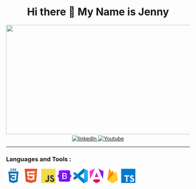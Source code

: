 <h1 align="center"> Hi there 👋 My Name is Jenny
</h1>

<div id="header" align="center">
  <img src="https://media.giphy.com/media/L1R1tvI9svkIWwpVYr/giphy.gif" width="600" height="300">
  <div id="badges">
  <a href="https://www.linkedin.com/in/jennifer-dahm-b0028a1b6/"> <img src="https://github.com/Jenanie87/Jenanie87/assets/107427021/3e76bd03-b6b4-4cef-af80-3dce113a5129"  title="My LinkedIn Profile" alt="linkedIn" width="50" height="50"/>    
  </a>
  <a href="https://www.youtube.com/channel/UCEppUc4UpJOgfSpgXcI8SOg"> <img src="https://github.com/Jenanie87/Jenanie87/assets/107427021/bacfa2f9-8c76-44a1-b4ce-487489abc89f"  title="My YouTube Channel" alt="Youtube" width="50" height="50"/>   
  </a>
  </div>
</div>



---

<h3>Languages and Tools :
</h3>

<div>
  <img src="https://github.com/devicons/devicon/blob/master/icons/css3/css3-plain-wordmark.svg"  title="CSS3" alt="CSS" width="40" height="40"/>&nbsp;
  <img src="https://github.com/devicons/devicon/blob/master/icons/html5/html5-original.svg" title="HTML5" alt="HTML" width="40" height="40"/>&nbsp;
  <img src="https://github.com/devicons/devicon/blob/master/icons/javascript/javascript-original.svg" title="JavaScript" alt="JavaScript" width="40" height="40"/>
  <img src="https://github.com/devicons/devicon/blob/master/icons/bootstrap/bootstrap-original.svg" title="Bootstrap" alt="Bootstrap" width="40" height="40"/>
  <img src="https://github.com/devicons/devicon/blob/master/icons/vscode/vscode-original.svg" title="VSCODE" alt="VSCODE" width="40" height="40"/>
  <img src="https://github.com/devicons/devicon/blob/master/icons/angular/angular-original.svg" title="VSCODE" alt="VSCODE" width="40" height="40"/>
  <img src="https://github.com/devicons/devicon/blob/master/icons/firebase/firebase-original.svg" title="VSCODE" alt="VSCODE" width="40" height="40"/>
  <img src="https://github.com/devicons/devicon/blob/master/icons/typescript/typescript-original.svg" title="VSCODE" alt="VSCODE" width="40" height="40"/>
</div>
